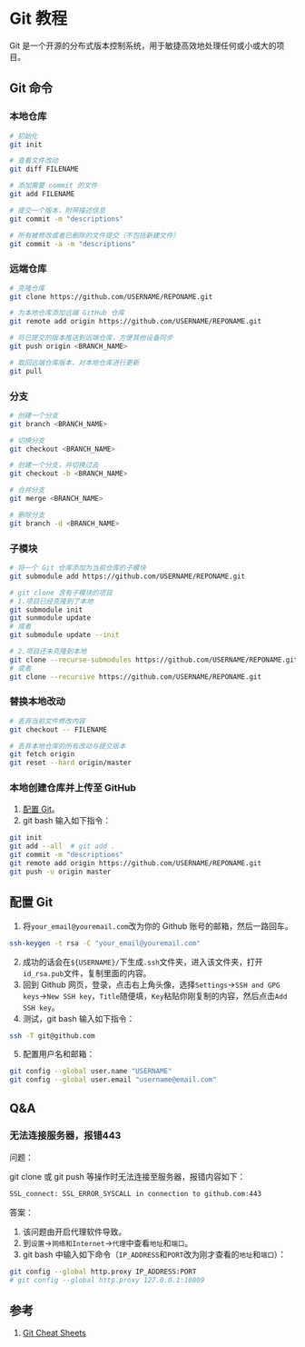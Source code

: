 # Git 教程


Git 是一个开源的分布式版本控制系统，用于敏捷高效地处理任何或小或大的项目。

<!--more-->

## Git 命令

### 本地仓库

```bash
# 初始化
git init

# 查看文件改动
git diff FILENAME

# 添加需要 commit 的文件
git add FILENAME

# 提交一个版本，附带描述信息
git commit -m "descriptions"

# 所有被修改或者已删除的文件提交（不包括新建文件）
git commit -a -m "descriptions"
```

### 远端仓库

```bash
# 克隆仓库
git clone https://github.com/USERNAME/REPONAME.git

# 为本地仓库添加远端 GitHub 仓库
git remote add origin https://github.com/USERNAME/REPONAME.git

# 将已提交的版本推送到远端仓库，方便其他设备同步
git push origin <BRANCH_NAME>

# 取回远端仓库版本，对本地仓库进行更新
git pull
```

### 分支

```bash
# 创建一个分支
git branch <BRANCH_NAME>

# 切换分支
git checkout <BRANCH_NAME>

# 创建一个分支，并切换过去
git checkout -b <BRANCH_NAME>

# 合并分支
git merge <BRANCH_NAME>

# 删除分支
git branch -d <BRANCH_NAME>
```

### 子模块

```bash
# 将一个 Git 仓库添加为当前仓库的子模块
git submodule add https://github.com/USERNAME/REPONAME.git

# git clone 含有子模块的项目
# 1.项目已经克隆到了本地
git submodule init
git sunmodule update
# 或者
git submodule update --init

# 2.项目还未克隆到本地
git clone --recurse-submodules https://github.com/USERNAME/REPONAME.git
# 或者
git clone --recursive https://github.com/USERNAME/REPONAME.git
```

### 替换本地改动

```bash
# 丢弃当前文件修改内容
git checkout -- FILENAME

# 丢弃本地仓库的所有改动与提交版本
git fetch origin
git reset --hard origin/master
```

### 本地创建仓库并上传至 GitHub

1. [配置 Git](#配置-git)。
2. git bash 输入如下指令：

```bash
git init
git add --all  # git add .
git commit -m "descriptions"
git remote add origin https://github.com/USERNAME/REPONAME.git
git push -u origin master
```

## 配置 Git

1. 将`your_email@youremail.com`改为你的 Github 账号的邮箱，然后一路回车。

```bash
ssh-keygen -t rsa -C "your_email@youremail.com"
```

2. 成功的话会在`${USERNAME}/`下生成`.ssh`文件夹，进入该文件夹，打开`id_rsa.pub`文件，复制里面的内容。
3. 回到 Github 网页，登录，点击右上角头像，选择`Settings`->`SSH and GPG keys`->`New SSH key`，`Title`随便填，`Key`粘贴你刚复制的内容，然后点击`Add SSH key`。
4. 测试，git bash 输入如下指令：

```bash
ssh -T git@github.com
```

5. 配置用户名和邮箱：

```bash
git config --global user.name "USERNAME"
git config --global user.email "username@email.com"
```

## Q&A

### 无法连接服务器，报错443

问题：

git clone 或 git push 等操作时无法连接至服务器，报错内容如下：

```bash
SSL_connect: SSL_ERROR_SYSCALL in connection to github.com:443
```

答案：

1. 该问题由开启代理软件导致。
2. 到`设置`->`网络和Internet`->`代理`中查看`地址`和`端口`。
3. git bash 中输入如下命令（`IP_ADDRESS`和`PORT`改为刚才查看的`地址`和`端口`）：

```bash
git config --global http.proxy IP_ADDRESS:PORT
# git config --global http.proxy 127.0.0.1:10809
```

## 参考

1. [Git Cheat Sheets](https://training.github.com/)

